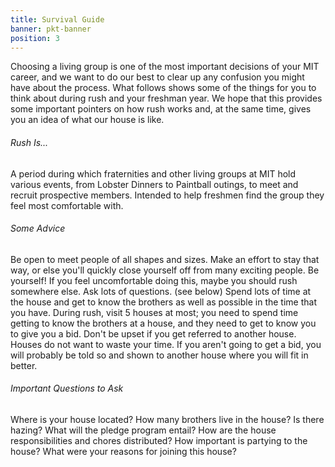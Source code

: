 ```yaml
---
title: Survival Guide
banner: pkt-banner
position: 3
---
```

Choosing a living group is one of the most important decisions of your MIT career, and we want to do our best to clear up any confusion you might have about the process. What follows shows some of the things for you to think about during rush and your freshman year. We hope that this provides some important pointers on how rush works and, at the same time, gives you an idea of what our house is like.

###### Rush Is...

A period during which fraternities and other living groups at MIT hold various events, from Lobster Dinners to Paintball outings, to meet and recruit prospective members. Intended to help freshmen find the group they feel most comfortable with.

###### Some Advice

Be open to meet people of all shapes and sizes. Make an effort to stay that way, or else you'll quickly close yourself off from many exciting people.
Be yourself! If you feel uncomfortable doing this, maybe you should rush somewhere else. Ask lots of questions. (see below)
Spend lots of time at the house and get to know the brothers as well as possible in the time that you have.
During rush, visit 5 houses at most; you need to spend time getting to know the brothers at a house, and they need to get to know you to give you a bid.
Don't be upset if you get referred to another house. Houses do not want to waste your time.
If you aren't going to get a bid, you will probably be told so and shown to another house where you will fit in better.

###### Important Questions to Ask

Where is your house located?
How many brothers live in the house?
Is there hazing?
What will the pledge program entail?
How are the house responsibilities and chores distributed?
How important is partying to the house?
What were your reasons for joining this house?
